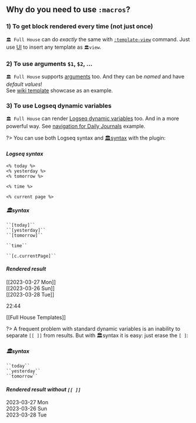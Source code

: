 ## Why do you need to use `:macros`?
### 1) To get block rendered every time (not just once)
`🏛 Full House` can do *exactly* the same with [`:template-view`](reference__commands.md#template-view-command) command. Just use [UI](reference__commands.md#view-insertion-ui) to insert any template as `🏛️view`.

### 2) To use arguments `$1`, `$2`, ...
`🏛 Full House` supports [arguments](reference__args.md) too. And they can be _named_ and have _default values_! \
See [wiki template](https://github.com/stdword/logseq13-full-house-plugin/discussions/8) showcase as an example.

### 3) To use Logseq dynamic variables
`🏛 Full House` can render [Logseq dynamic variables](https://docs.logseq.com/#/page/60311eda-b6f7-4779-8187-8830545b3a64) too. And in a more powerful way. See [navigation for Daily Journals](https://github.com/stdword/logseq13-full-house-plugin/discussions/6) example.

?> You can use both Logseq syntax and [🏛syntax](reference__syntax.md#standard-syntax) with the plugin:

<!-- tabs:start -->
#### ***Logseq syntax***
`<% today %>` \
`<% yesterday %>` \
`<% tomorrow %>`

`<% time %>`

`<% current page %>`

#### ***🏛syntax***
` ``[today]`` ` \
` ``[yesterday]`` ` \
` ``[tomorrow]`` `

` ``time`` `

` ``[c.currentPage]`` `

#### ***Rendered result***
[[2023-03-27 Mon]] \
[[2023-03-26 Sun]] \
[[2023-03-28 Tue]]

22:44

[[Full House Templates]]
<!-- tabs:end -->


?> A frequent problem with standard dynamic variables is an inability to separate `[[ ]]` from results. But with 🏛️syntax it is easy: just erase the `[ ]`:

<!-- tabs:start -->
#### ***🏛syntax***
` ``today`` ` \
` ``yesterday`` ` \
` ``tomorrow`` `

#### ***Rendered result without `[[ ]]`***
2023-03-27 Mon \
2023-03-26 Sun \
2023-03-28 Tue
<!-- tabs:end -->
